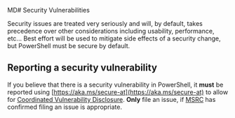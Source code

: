 MD# Security Vulnerabilities

Security issues are treated very seriously and will, by default,
takes precedence over other considerations including usability, performance,
etc...  Best effort will be used to mitigate side effects of a security
change, but PowerShell must be secure by default.

## Reporting a security vulnerability

If you believe that there is a security vulnerability in PowerShell,
it **must** be reported using [https://aka.ms/secure-at](https://aka.ms/secure-at) to allow for [Coordinated Vulnerability Disclosure](https://technet.microsoft.com/security/dn467923).
**Only** file an issue, if [MSRC](https://www.microsoft.com/en-us/msrc/faqs-report-an-issue?rtc=1) has confirmed filing an issue is appropriate.
